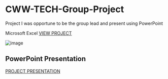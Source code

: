 # CWW-TECH-Group-Project
Project I was opportune to be the group lead and present using PowerPoint









Microsoft Excel [VIEW PROJECT](https://us.docworkspace.com/d/sIE6eupNZg--MuwY)


![image](https://github.com/user-attachments/assets/ce54cf7b-9339-4ab8-b7c3-be572fb91c2b)


## PowerPoint Presentation

[PROJECT PRESENTATION](https://us.docworkspace.com/d/sIDaeupNZ4YrntQY)
